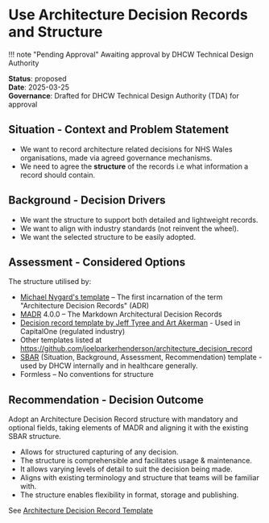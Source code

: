 # Use Architecture Decision Records and Structure

!!! note "Pending Approval"
    Awaiting approval by DHCW Technical Design Authority

**Status**: proposed  
**Date**: 2025-03-25  
**Governance**: Drafted for DHCW Technical Design Authority (TDA) for approval

## Situation - Context and Problem Statement

* We want to record architecture related decisions for NHS Wales organisations, made via agreed governance mechanisms.
* We need to agree the **structure** of the records i.e what information a record should contain.

## Background - Decision Drivers

* We want the structure to support both detailed and lightweight records.
* We want to align with industry standards (not reinvent the wheel).
* We want the selected structure to be easily adopted.

## Assessment - Considered Options

The structure utilised by:

* [Michael Nygard's template](http://thinkrelevance.com/blog/2011/11/15/documenting-architecture-decisions) – The first incarnation of the term "Architecture Decision Records" (ADR)
* [MADR](https://adr.github.io/madr/) 4.0.0 – The Markdown Architectural Decision Records
* [Decision record template by Jeff Tyree and Art Akerman](https://github.com/joelparkerhenderson/architecture-decision-record/tree/main/locales/en/templates/decision-record-template-by-jeff-tyree-and-art-akerman) - Used in CapitalOne (regulated industry)
* Other templates listed at <https://github.com/joelparkerhenderson/architecture_decision_record>
* [SBAR](https://en.wikipedia.org/wiki/SBAR) (Situation, Background, Assessment, Recommendation) template - used by DHCW internally and in healthcare generally.
* Formless – No conventions for structure

## Recommendation - Decision Outcome

Adopt an Architecture Decision Record structure with mandatory and optional fields,  taking elements of MADR and aligning it with the existing SBAR structure.

* Allows for structured capturing of any decision.
* The structure is comprehensible and facilitates usage & maintenance.
* It allows varying levels of detail to suit the decision being made.
* Aligns with existing terminology and structure that teams will be familiar with.  
* The structure enables flexibility in format, storage and publishing.

See [Architecture Decision Record Template](../../../design-authority/dhcw/architecture-decision-record-template.md)
